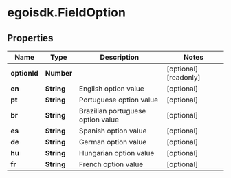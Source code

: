 # egoisdk.FieldOption

## Properties

Name | Type | Description | Notes
------------ | ------------- | ------------- | -------------
**optionId** | **Number** |  | [optional] [readonly] 
**en** | **String** | English option value | [optional] 
**pt** | **String** | Portuguese option value | [optional] 
**br** | **String** | Brazilian portuguese option value | [optional] 
**es** | **String** | Spanish option value | [optional] 
**de** | **String** | German option value | [optional] 
**hu** | **String** | Hungarian option value | [optional] 
**fr** | **String** | French option value | [optional] 


